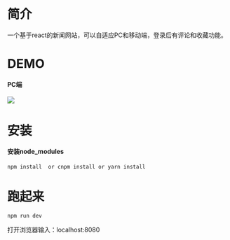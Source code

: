 # 简介
一个基于react的新闻网站，可以自适应PC和移动端，登录后有评论和收藏功能。

# DEMO
#### PC端
![](https://ws2.sinaimg.cn/large/006tNbRwgy1fy8rt5g812j30rm14y1a4.jpg)

# 安装
#### 安装node_modules
```shell
npm install  or cnpm install or yarn install
```

# 跑起来
```shell
npm run dev
```
打开浏览器输入：localhost:8080
